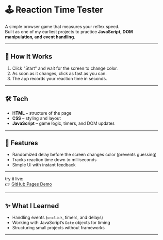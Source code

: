 # 🕹 Reaction Time Tester

A simple browser game that measures your reflex speed.  
Built as one of my earliest projects to practice **JavaScript, DOM manipulation, and event handling**.

---

## 🚀 How It Works
1. Click "Start" and wait for the screen to change color.
2. As soon as it changes, click as fast as you can.
3. The app records your reaction time in seconds.
---

## 🛠 Tech
- **HTML** – structure of the page  
- **CSS** – styling and layout  
- **JavaScript** – game logic, timers, and DOM updates  

---

## 📂 Features
- Randomized delay before the screen changes color (prevents guessing)  
- Tracks reaction time down to milliseconds  
- Simple UI with instant feedback  

---
try it live:  
👉 [GitHub Pages Demo](https://aydinm1.github.io/ReactionTime/)

---

## ✨ What I Learned
- Handling events (`onclick`, timers, and delays)  
- Working with JavaScript’s `Date` objects for timing  
- Structuring small projects without frameworks  

---
